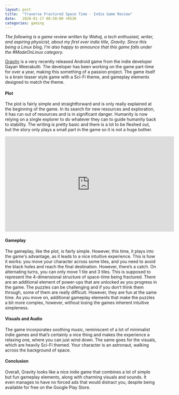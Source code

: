 ```yaml
---
layout: post
title:  "Traverse Fractured Space Time - Indie Game Review"
date:   2020-01-17 00:50:00 +0530
categories: gaming
---
```

*The following is a game review written by Wahaj, a tech enthusiast, writer, and aspiring physicist, about my first ever indie title, Gravity. Since this being a Linux blog, I'm also happy to announce that this game falls under the #MadeOnLinux category.*

[Gravity] is a very recently released Android game from the indie developer Gayan Weerakutti. The developer has been working on the game part-time for over a year, making this something of a passion project. The game itself is a brain teaser style game with a Sci-Fi theme, and gameplay elements designed to match the theme.

#### Plot

The plot is fairly simple and straightforward and is only really explained at the beginning of the game. In its search for new resources and exploration, it has run out of resources and is in significant danger. Humanity is now relying on a single explorer to do whatever they can to guide humanity back to stability. The writing is pretty basic and there is a lot to be fleshed out, but the story only plays a small part in the game so it is not a huge bother.

<iframe width="560" height="315" src="https://www.youtube-nocookie.com/embed/o4vJ0LMbyU4" frameborder="0" allow="accelerometer; autoplay; clipboard-write; encrypted-media; gyroscope; picture-in-picture" allowfullscreen></iframe>

#### Gameplay

The gameplay, like the plot, is fairly simple. However, this time, it plays into the game's advantage, as it leads to a nice intuitive experience. This is how it works: you move your character across some tiles, and you need to avoid the black holes and reach the final destination. However, there’s a catch. On alternating turns, you can only move 1 tile and 3 tiles. This is supposed to represent the 4-dimensional structure of space-time being fractured. There are an additional element of power-ups that are unlocked as you progress in the game. The puzzles can be challenging and if you don’t think them through, some of them are really difficult. However, they are fun at the same time. As you move on, additional gameplay elements that make the puzzles a bit more complex, however, without losing the games inherent intuitive simpleness.

#### Visuals and Audio

The game incorporates soothing music, reminiscent of a lot of minimalist indie games and that’s certainly a nice thing and makes the experience a relaxing one, where you can just wind down. The same goes for the visuals, which are heavily Sci-Fi themed. Your character is an astronaut, walking across the background of space. 

#### Conclusion

Overall, Gravity looks like a nice indie game that combines a lot of simple but fun gameplay elements, along with charming visuals and sounds. It even manages to have no forced ads that would distract you, despite being available for free on the Google Play Store.

[gravity]: https://play.google.com/store/apps/details?id=defaulttm.gravity
